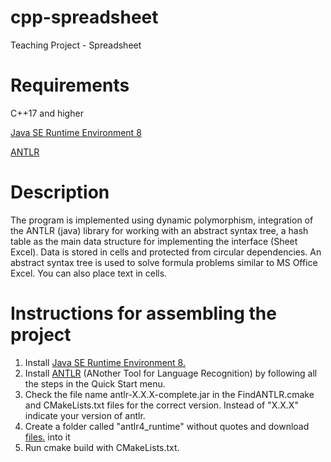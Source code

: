 # cpp-spreadsheet
Teaching Project - Spreadsheet

# Requirements
C++17 and higher

[Java SE Runtime Environment 8](https://www.oracle.com/java/technologies/downloads/#java8)

[ANTLR](https://www.antlr.org/)

# Description
The program is implemented using dynamic polymorphism, integration of the ANTLR (java) library for working with an abstract syntax tree, a hash table as the main data structure for implementing the interface (Sheet Excel). Data is stored in cells and protected from circular dependencies. An abstract syntax tree is used to solve formula problems similar to MS Office Excel. You can also place text in cells.

# Instructions for assembling the project
1. Install [Java SE Runtime Environment 8.](https://www.oracle.com/java/technologies/javase-jre8-downloads.html)
2. Install [ANTLR](https://www.antlr.org/) (ANother Tool for Language Recognition) by following all the steps in the Quick Start menu.
3. Check the file name antlr-X.X.X-complete.jar in the FindANTLR.cmake and CMakeLists.txt files for the correct version. Instead of "X.X.X" indicate your version of antlr.
4. Create a folder called "antlr4_runtime" without quotes and download [files.](https://github.com/antlr/antlr4/tree/master/runtime/Cpp) into it
5. Run cmake build with CMakeLists.txt.
